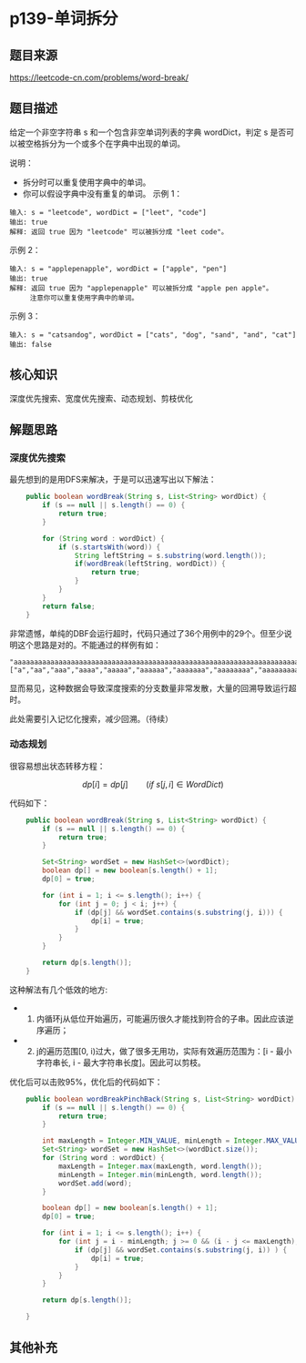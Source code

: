 # p139-单词拆分
## 题目来源
https://leetcode-cn.com/problems/word-break/

## 题目描述

给定一个非空字符串 s 和一个包含非空单词列表的字典 wordDict，判定 s 是否可以被空格拆分为一个或多个在字典中出现的单词。

说明：
- 拆分时可以重复使用字典中的单词。
- 你可以假设字典中没有重复的单词。
示例 1：
```text
输入: s = "leetcode", wordDict = ["leet", "code"]
输出: true
解释: 返回 true 因为 "leetcode" 可以被拆分成 "leet code"。
```
示例 2：
```text
输入: s = "applepenapple", wordDict = ["apple", "pen"]
输出: true
解释: 返回 true 因为 "applepenapple" 可以被拆分成 "apple pen apple"。
     注意你可以重复使用字典中的单词。
```
示例 3：
```text
输入: s = "catsandog", wordDict = ["cats", "dog", "sand", "and", "cat"]
输出: false
```

## 核心知识
深度优先搜索、宽度优先搜索、动态规划、剪枝优化

## 解题思路

### 深度优先搜索
最先想到的是用DFS来解决，于是可以迅速写出以下解法：
```java
    public boolean wordBreak(String s, List<String> wordDict) {
        if (s == null || s.length() == 0) {
            return true;
        }

        for (String word : wordDict) {
            if (s.startsWith(word)) {
                String leftString = s.substring(word.length());
                if(wordBreak(leftString, wordDict)) {
                    return true;
                }
            }
        }
        return false;
    }
```
非常遗憾，单纯的DBF会运行超时，代码只通过了36个用例中的29个。但至少说明这个思路是对的。不能通过的样例有如：

```
"aaaaaaaaaaaaaaaaaaaaaaaaaaaaaaaaaaaaaaaaaaaaaaaaaaaaaaaaaaaaaaaaaaaaaaaaaaaaaaaaaaaaaaaaaaaaaaaaaaaaaaaaaaaaaaaaaaaaaaaaaaaaaaaaaaaaaaaaaaaaaaaaaaaaaab"
["a","aa","aaa","aaaa","aaaaa","aaaaaa","aaaaaaa","aaaaaaaa","aaaaaaaaa","aaaaaaaaaa"]
```

显而易见，这种数据会导致深度搜索的分支数量非常发散，大量的回溯导致运行超时。

此处需要引入记忆化搜索，减少回溯。（待续）
  


### 动态规划

很容易想出状态转移方程：

$$dp[i] = dp[j] \qquad (if \ s[j,i] \in WordDict) $$

代码如下：
```java
    public boolean wordBreak(String s, List<String> wordDict) {
        if (s == null || s.length() == 0) {
            return true;
        }

        Set<String> wordSet = new HashSet<>(wordDict);
        boolean dp[] = new boolean[s.length() + 1];
        dp[0] = true;

        for (int i = 1; i <= s.length(); i++) {
            for (int j = 0; j < i; j++) {
                if (dp[j] && wordSet.contains(s.substring(j, i))) {
                    dp[i] = true;
                }
            }
        }

        return dp[s.length()];
    }
```
这种解法有几个低效的地方:
- 1. 内循环j从低位开始遍历，可能遍历很久才能找到符合的子串。因此应该逆序遍历；
- 2. j的遍历范围[0, i)过大，做了很多无用功，实际有效遍历范围为：[i - 最小字符串长, i - 最大字符串长度]。因此可以剪枝。

优化后可以击败95%，优化后的代码如下：

```java
    public boolean wordBreakPinchBack(String s, List<String> wordDict) {
        if (s == null || s.length() == 0) {
            return true;
        }

        int maxLength = Integer.MIN_VALUE, minLength = Integer.MAX_VALUE;
        Set<String> wordSet = new HashSet<>(wordDict.size());
        for (String word : wordDict) {
            maxLength = Integer.max(maxLength, word.length());
            minLength = Integer.min(minLength, word.length());
            wordSet.add(word);
        }

        boolean dp[] = new boolean[s.length() + 1];
        dp[0] = true;

        for (int i = 1; i <= s.length(); i++) {
            for (int j = i - minLength; j >= 0 && (i - j <= maxLength); j--) {
                if (dp[j] && wordSet.contains(s.substring(j, i)) ) {
                    dp[i] = true;
                }
            }
        }

        return dp[s.length()];

    }
```

## 其他补充
